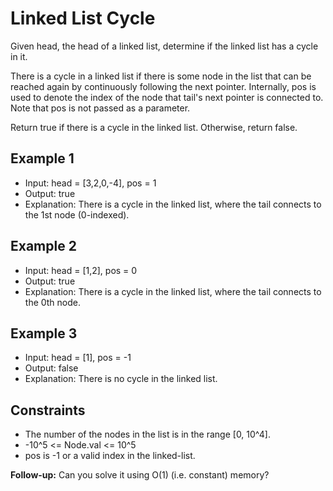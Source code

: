 # Linked List Cycle

Given head, the head of a linked list, determine if the linked list has a cycle in it.

There is a cycle in a linked list if there is some node in the list that can be reached again by continuously following the next pointer. Internally, pos is used to denote the index of the node that tail's next pointer is connected to. Note that pos is not passed as a parameter.

Return true if there is a cycle in the linked list. Otherwise, return false.

## Example 1

- Input: head = [3,2,0,-4], pos = 1
- Output: true
- Explanation: There is a cycle in the linked list, where the tail connects to the 1st node (0-indexed).

## Example 2

- Input: head = [1,2], pos = 0
- Output: true
- Explanation: There is a cycle in the linked list, where the tail connects to the 0th node.

## Example 3

- Input: head = [1], pos = -1
- Output: false
- Explanation: There is no cycle in the linked list.

## Constraints

- The number of the nodes in the list is in the range [0, 10^4].
- -10^5 <= Node.val <= 10^5
- pos is -1 or a valid index in the linked-list.

**Follow-up:** Can you solve it using O(1) (i.e. constant) memory?
